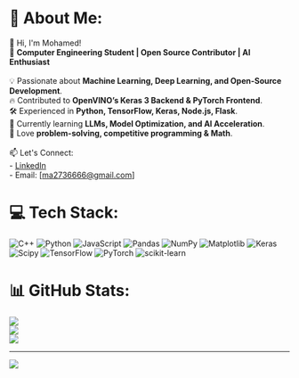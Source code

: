 # 💫 About Me:
👋 Hi, I'm Mohamed!  <br>🚀 **Computer Engineering Student | Open Source Contributor | AI Enthusiast**  <br><br>💡 Passionate about **Machine Learning, Deep Learning, and Open-Source Development**.  <br>🔥 Contributed to **OpenVINO’s Keras 3 Backend & PyTorch Frontend**.  <br>🛠️ Experienced in **Python, TensorFlow, Keras, Node.js, Flask**.  <br>🌱 Currently learning **LLMs, Model Optimization, and AI Acceleration**.  <br>🎯 Love **problem-solving, competitive programming & Math**.  <br><br>📫 Let's Connect:  <br>- [LinkedIn](https://www.linkedin.com/in/mohamed-)<br>- Email: [ma2736666@gmail.com]  


# 💻 Tech Stack:
![C++](https://img.shields.io/badge/c++-%2300599C.svg?style=for-the-badge&logo=c%2B%2B&logoColor=white) ![Python](https://img.shields.io/badge/python-3670A0?style=for-the-badge&logo=python&logoColor=ffdd54) ![JavaScript](https://img.shields.io/badge/javascript-%23323330.svg?style=for-the-badge&logo=javascript&logoColor=%23F7DF1E) ![Pandas](https://img.shields.io/badge/pandas-%23150458.svg?style=for-the-badge&logo=pandas&logoColor=white) ![NumPy](https://img.shields.io/badge/numpy-%23013243.svg?style=for-the-badge&logo=numpy&logoColor=white) ![Matplotlib](https://img.shields.io/badge/Matplotlib-%23ffffff.svg?style=for-the-badge&logo=Matplotlib&logoColor=black) ![Keras](https://img.shields.io/badge/Keras-%23D00000.svg?style=for-the-badge&logo=Keras&logoColor=white) ![Scipy](https://img.shields.io/badge/SciPy-%230C55A5.svg?style=for-the-badge&logo=scipy&logoColor=%white) ![TensorFlow](https://img.shields.io/badge/TensorFlow-%23FF6F00.svg?style=for-the-badge&logo=TensorFlow&logoColor=white) ![PyTorch](https://img.shields.io/badge/PyTorch-%23EE4C2C.svg?style=for-the-badge&logo=PyTorch&logoColor=white) ![scikit-learn](https://img.shields.io/badge/scikit--learn-%23F7931E.svg?style=for-the-badge&logo=scikit-learn&logoColor=white)
# 📊 GitHub Stats:
![](https://github-readme-stats.vercel.app/api?username=Mohamed-Ashraf273&theme=dark&hide_border=false&include_all_commits=false&count_private=false)<br/>
![](https://nirzak-streak-stats.vercel.app/?user=Mohamed-Ashraf273&theme=dark&hide_border=false)<br/>
![](https://github-readme-stats.vercel.app/api/top-langs/?username=Mohamed-Ashraf273&theme=dark&hide_border=false&include_all_commits=false&count_private=false&layout=compact)

---
[![](https://visitcount.itsvg.in/api?id=Mohamed-Ashraf273&icon=0&color=0)](https://visitcount.itsvg.in)

<!-- Proudly created with GPRM ( https://gprm.itsvg.in ) -->
